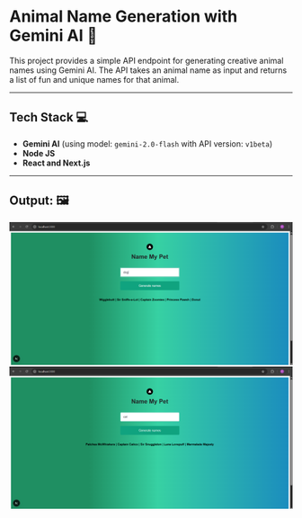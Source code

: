 # **Animal Name Generation with Gemini AI** 🚀

This project provides a simple API endpoint for generating creative animal names using Gemini AI. The API takes an animal name as input and returns a list of fun and unique names for that animal.

---

## **Tech Stack** 💻

- **Gemini AI** (using model: `gemini-2.0-flash` with API version: `v1beta`)
- **Node JS**
- **React and Next.js**

---

## **Output:** 🖼️

![Output1](./output/image1.png)
![Output2](./output/image2.png)
